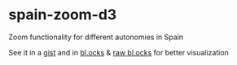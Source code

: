 # spain-zoom-d3
Zoom functionality for different autonomies in Spain  

See it in a [gist] and in [bl.ocks] & [raw bl.ocks] for better visualization

  [bl.ocks]:
  <http://bl.ocks.org/ackuser/a5c5c4084afdd5eb9eb543491c2a3880>

  [raw bl.ocks]:
  <http://bl.ocks.org/ackuser/raw/a5c5c4084afdd5eb9eb543491c2a3880>

  [gist]:
  <https://gist.github.com/ackuser/a5c5c4084afdd5eb9eb543491c2a3880>
